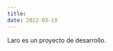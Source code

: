```yaml
---
title: 
date: 2022-03-19
---
```


Laro es un proyecto de desarrollo.
<script type="text/javascript">
var part1 = "hola";
var part2 = Math.pow(2,6);
var part3 = String.fromCharCode(part2);
var part4 = "laro.dev"
var part5 = part1 + String.fromCharCode(part2) + part4;
document.write('Encuéntrame en: <href="' + "mai" + "lto" + ":" + part5 + '">' + part1 + part3 + part4 + '</a>.');
</script>
